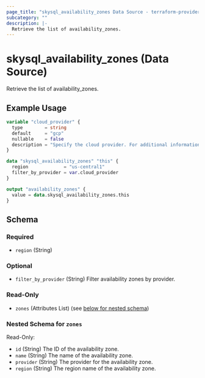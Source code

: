 ```yaml
---
page_title: "skysql_availability_zones Data Source - terraform-provider-skysql-beta"
subcategory: ""
description: |-
  Retrieve the list of availability_zones.
---
```


# skysql_availability_zones (Data Source)

Retrieve the list of availability_zones.

## Example Usage

```terraform
variable "cloud_provider" {
  type        = string
  default     = "gcp"
  nullable    = false
  description = "Specify the cloud provider. For additional information, see: https://mariadb.com/docs/skysql-new-release-dbaas/ref/skynr/selections/providers/"
}

data "skysql_availability_zones" "this" {
  region             = "us-central1"
  filter_by_provider = var.cloud_provider
}

output "availability_zones" {
  value = data.skysql_availability_zones.this
}
```

<!-- schema generated by tfplugindocs -->
## Schema

### Required

- `region` (String)

### Optional

- `filter_by_provider` (String) Filter availability zones by provider.

### Read-Only

- `zones` (Attributes List) (see [below for nested schema](#nestedatt--zones))

<a id="nestedatt--zones"></a>
### Nested Schema for `zones`

Read-Only:

- `id` (String) The ID of the availability zone.
- `name` (String) The name of the availability zone.
- `provider` (String) The provider for the availability zone.
- `region` (String) The region name of the availability zone.

